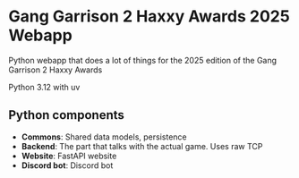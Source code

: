 # Gang Garrison 2 Haxxy Awards 2025 Webapp

Python webapp that does a lot of things for the 2025 edition of the Gang Garrison 2 Haxxy Awards

Python 3.12 with uv

## Python components

- **Commons**: Shared data models, persistence
- **Backend**: The part that talks with the actual game. Uses raw TCP
- **Website**: FastAPI website
- **Discord bot**: Discord bot